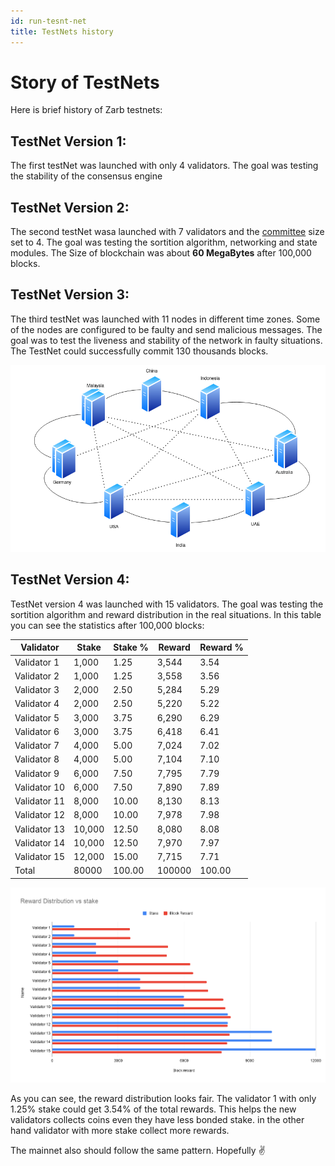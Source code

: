 ```yaml
---
id: run-tesnt-net
title: TestNets history
---
```


# Story of TestNets

Here is brief history of Zarb testnets:

## TestNet Version 1:

The first testNet was launched with only 4 validators. The goal was testing the stability of the
consensus engine

## TestNet Version 2:

The second testNet wasa launched with 7 validators and the [committee](./learn-committee.md) size set
to 4. The goal was testing the sortition algorithm, networking and state modules. The Size of
blockchain was about **60 MegaBytes** after 100,000 blocks.

## TestNet Version 3:

The third testNet was launched with 11 nodes in different time zones. Some of the nodes are
configured to be faulty and send malicious messages. The goal was to test the liveness and stability
of the network in faulty situations. The TestNet could successfully commit 130 thousands blocks.

![TestNet v3, Network topology](../assets/images/testnet_v3_topology.png)

## TestNet Version 4:

TestNet version 4 was launched with 15 validators. The goal was testing the sortition
algorithm and reward distribution in the real situations. In this table you can see the statistics after
100,000 blocks:

| Validator    | Stake  | Stake % | Reward | Reward % |
| ------------ | ------ | ------- | ------ | -------- |
| Validator 1  | 1,000  | 1.25    | 3,544  | 3.54     |
| Validator 2  | 1,000  | 1.25    | 3,558  | 3.56     |
| Validator 3  | 2,000  | 2.50    | 5,284  | 5.29     |
| Validator 4  | 2,000  | 2.50    | 5,220  | 5.22     |
| Validator 5  | 3,000  | 3.75    | 6,290  | 6.29     |
| Validator 6  | 3,000  | 3.75    | 6,418  | 6.41     |
| Validator 7  | 4,000  | 5.00    | 7,024  | 7.02     |
| Validator 8  | 4,000  | 5.00    | 7,104  | 7.10     |
| Validator 9  | 6,000  | 7.50    | 7,795  | 7.79     |
| Validator 10 | 6,000  | 7.50    | 7,890  | 7.89     |
| Validator 11 | 8,000  | 10.00   | 8,130  | 8.13     |
| Validator 12 | 8,000  | 10.00   | 7,978  | 7.98     |
| Validator 13 | 10,000 | 12.50   | 8,080  | 8.08     |
| Validator 14 | 10,000 | 12.50   | 7,970  | 7.97     |
| Validator 15 | 12,000 | 15.00   | 7,715  | 7.71     |
| Total        | 80000  | 100.00  | 100000 | 100.00   |

![TestNet v4, Reward vs stake](../assets/images/testnet_v4_reward_vs_stake.png)

As you can see, the reward distribution looks fair. The validator 1 with only 1.25% stake could get
3.54% of the total rewards. This helps the new validators collects coins even they have less bonded
stake. in the other hand validator with more stake collect more rewards.

The mainnet also should follow the same pattern. Hopefully ✌️
